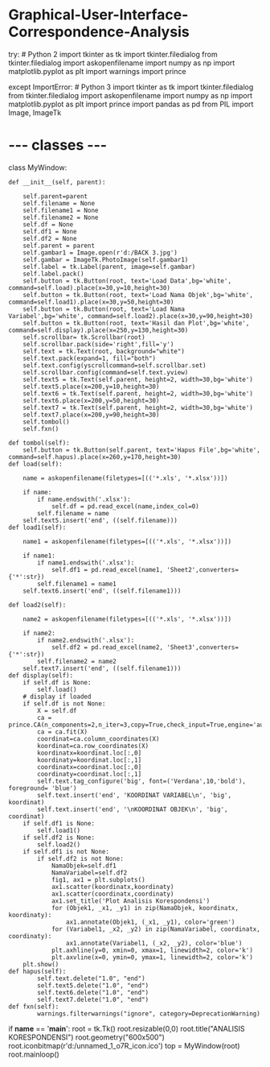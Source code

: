 # Graphical-User-Interface-Correspondence-Analysis
try:
    # Python 2
    import tkinter as tk
    import tkinter.filedialog
    from tkinter.filedialog import askopenfilename
    import numpy as np
    import matplotlib.pyplot as plt
    import warnings
    import prince

except ImportError:
    # Python 3
    import tkinter as tk
    import tkinter.filedialog
    from tkinter.filedialog import askopenfilename
    import numpy as np
    import matplotlib.pyplot as plt
    import prince
import pandas as pd
from PIL import Image, ImageTk


# --- classes ---

class MyWindow:
    
    def __init__(self, parent):

        self.parent=parent
        self.filename = None
        self.filename1 = None
        self.filename2 = None
        self.df = None
        self.df1 = None
        self.df2 = None
        self.parent = parent
        self.gambar1 = Image.open(r'd:/BACK 3.jpg')
        self.gambar = ImageTk.PhotoImage(self.gambar1)
        self.label = tk.Label(parent, image=self.gambar)
        self.label.pack()
        self.button = tk.Button(root, text='Load Data',bg='white', command=self.load).place(x=30,y=10,height=30)
        self.button = tk.Button(root, text='Load Nama Objek',bg='white', command=self.load1).place(x=30,y=50,height=30)
        self.button = tk.Button(root, text='Load Nama Variabel',bg='white', command=self.load2).place(x=30,y=90,height=30)
        self.button = tk.Button(root, text='Hasil dan Plot',bg='white', command=self.display).place(x=250,y=130,height=30)
        self.scrollbar= tk.Scrollbar(root)
        self.scrollbar.pack(side='right',fill='y')
        self.text = tk.Text(root, background="white")
        self.text.pack(expand=1, fill="both")
        self.text.config(yscrollcommand=self.scrollbar.set)
        self.scrollbar.config(command=self.text.yview)
        self.text5 = tk.Text(self.parent, height=2, width=30,bg='white')
        self.text5.place(x=200,y=10,height=30)
        self.text6 = tk.Text(self.parent, height=2, width=30,bg='white')
        self.text6.place(x=200,y=50,height=30)
        self.text7 = tk.Text(self.parent, height=2, width=30,bg='white')
        self.text7.place(x=200,y=90,height=30)
        self.tombol()
        self.fxn()

    def tombol(self):
        self.button = tk.Button(self.parent, text='Hapus File',bg='white', command=self.hapus).place(x=260,y=170,height=30)
    def load(self):

        name = askopenfilename(filetypes=[(('*.xls', '*.xlsx'))])

        if name:
            if name.endswith('.xlsx'):
                self.df = pd.read_excel(name,index_col=0)
            self.filename = name
        self.text5.insert('end', ((self.filename)))
    def load1(self):

        name1 = askopenfilename(filetypes=[(('*.xls', '*.xlsx'))])

        if name1:
            if name1.endswith('.xlsx'):
                self.df1 = pd.read_excel(name1, 'Sheet2',converters={'*':str})
            self.filename1 = name1
        self.text6.insert('end', ((self.filename1)))

    def load2(self):

        name2 = askopenfilename(filetypes=[(('*.xls', '*.xlsx'))])

        if name2:
            if name2.endswith('.xlsx'):
                self.df2 = pd.read_excel(name2, 'Sheet3',converters={'*':str})
            self.filename2 = name2
        self.text7.insert('end', ((self.filename1)))
    def display(self):
        if self.df is None:
            self.load()
        # display if loaded
        if self.df is not None:
            X = self.df
            ca = prince.CA(n_components=2,n_iter=3,copy=True,check_input=True,engine='auto',random_state=42)
            ca = ca.fit(X)
            coordinat=ca.column_coordinates(X)
            koordinat=ca.row_coordinates(X)
            koordinatx=koordinat.loc[:,0]
            koordinaty=koordinat.loc[:,1]
            coordinatx=coordinat.loc[:,0]
            coordinaty=coordinat.loc[:,1]
            self.text.tag_configure('big', font=('Verdana',10,'bold'), foreground= 'blue')
            self.text.insert('end', 'KOORDINAT VARIABEL\n', 'big', koordinat)
            self.text.insert('end', '\nKOORDINAT OBJEK\n', 'big', coordinat)
        if self.df1 is None:
            self.load1()
        if self.df2 is None:
            self.load2()
        if self.df1 is not None:
            if self.df2 is not None:
                NamaObjek=self.df1
                NamaVariabel=self.df2
                fig1, ax1 = plt.subplots()
                ax1.scatter(koordinatx,koordinaty)
                ax1.scatter(coordinatx,coordinaty)
                ax1.set_title('Plot Analisis Korespondensi')
                for (Objek1, _x1, _y1) in zip(NamaObjek, koordinatx, koordinaty):
                    ax1.annotate(Objek1, (_x1, _y1), color='green')
                for (Variabel1, _x2, _y2) in zip(NamaVariabel, coordinatx, coordinaty):
                    ax1.annotate(Variabel1, (_x2, _y2), color='blue')
                plt.axhline(y=0, xmin=0, xmax=1, linewidth=2, color='k')
                plt.axvline(x=0, ymin=0, ymax=1, linewidth=2, color='k')
        plt.show()
    def hapus(self):
            self.text.delete("1.0", "end")
            self.text5.delete("1.0", "end")
            self.text6.delete("1.0", "end")
            self.text7.delete("1.0", "end")
    def fxn(self):
            warnings.filterwarnings("ignore", category=DeprecationWarning)
            
if __name__ == '__main__':
    root = tk.Tk()
    root.resizable(0,0)
    root.title("ANALISIS KORESPONDENSI")
    root.geometry("600x500")
    root.iconbitmap(r'd:/unnamed_1_o7R_icon.ico')
    top = MyWindow(root)
    root.mainloop()
